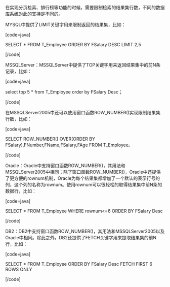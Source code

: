 在实现分页检索、排行榜等功能的时候，需要限制检索的结果集行数，不同的数据库系统对此的支持是不同的。
MYSQL中提供了LIMIT关键字用来限制返回的结果集，比如：
[code=java]
SELECT * FROM T_Employee ORDER BY FSalary DESC LIMIT 2,5
[/code]
MSSQLServer：MSSQLServer中提供了TOP关键字用来返回结果集中的前N条记录，比如：
[code=java]
select top 5 * from T_Employee order by FSalary Desc；
[/code]
在MSSQLServer2005中还可以使用窗口函数ROW_NUMBER()实现限制结果集行数，比如：
[code=java]
SELECT ROW_NUMBER() OVER(ORDER BY FSalary),FNumber,FName,FSalary,FAge FROM T_Employee。
[/code]
Oracle：Oracle中支持窗口函数ROW_NUMBER()，其用法和MSSQLServer2005中相同；除了窗口函数ROW_NUMBER()，Oracle中还提供了更方便的rownum机制，Oracle为每个结果集都增加了一个默认的表示行号的列，这个列的名称为rownum。使用rownum可以很轻松的取得结果集中前N条的数据行，比如：
[code=java]
SELECT * FROM T_Employee WHERE rownum<=6 ORDER BY FSalary Desc
[/code]
DB2：DB2中支持窗口函数ROW_NUMBER()，其用法和MSSQLServer2005以及Oracle中相同。除此之外，DB2还提供了FETCH关键字用来提取结果集的前N行，比如：
[code=java]
SELECT * FROM T_Employee ORDER BY FSalary Desc FETCH FIRST 6 ROWS ONLY
[/code]